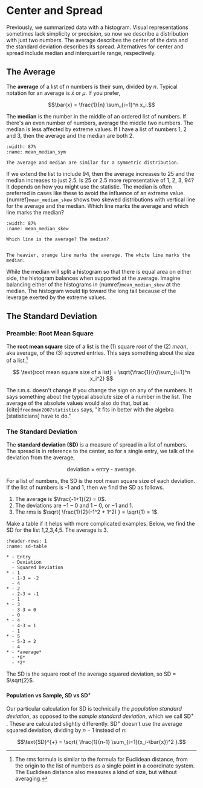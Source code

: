 # Center and Spread

Previously, we summarized data with a histogram. Visual representations sometimes lack simplicity or precision, so now we describe a distribution with just two numbers. The average describes the center of the data and the standard deviation describes its spread. Alternatives for center and spread include median and interquartile range, respectively. 

## The Average

The **average** of a list of $n$ numbers is their sum, divided by $n$. Typical notation for an average is $\bar{x}$ or $\mu$. If you prefer,

$$\bar{x} = \frac{1}{n} \sum_{i=1}^n x_i.$$

The **median** is the number in the middle of an ordered list of numbers. If there's an even number of numbers, average the middle two numbers. The median is less affected by extreme values. If I have a list of numbers 1, 2 and 3, then the average and the median are both 2. 

```{figure} images/hist_with_mean_median.svg
:width: 87%
:name: mean_median_sym

The average and median are similar for a symmetric distribution. 
```

If we extend the list to include 94, then the average increases to 25 and the median increases to just 2.5. Is 25 or 2.5 more representative of 1, 2, 3, 94? It depends on how you might use the statistic. The median is often preferred in cases like these to avoid the influence of an extreme value. {numref}`mean_median_skew` shows two skewed distributions with vertical line for the average and the median. Which line marks the average and which line marks the median?  


```{figure} images/skewed_hist_mean_median.svg
:width: 87%
:name: mean_median_skew

Which line is the average? The median? 
```

```{dropdown} Median vs Average

The heavier, orange line marks the average. The white line marks the median. 

```

While the median will split a histogram so that there is equal area on either side, the histogram balances when supported at the average. Imagine balancing either of the histograms in {numref}`mean_median_skew` at the median. The histogram would tip toward the long tail because of the leverage exerted by the extreme values. 


## The Standard Deviation

### Preamble: Root Mean Square

The **root mean square** size of a list is the (1) square *root* of the (2) *mean*, aka average, of the (3) *square*d entries. This says something about the size of a list.[^1]

[^1]: The rms formula is similar to the formula for Euclidean distance, from the origin to the list of numbers as a single point in a coordinate system. The Euclidean distance also measures a kind of size, but without averaging. 

$$ \text{root mean square size of a list} = \sqrt{\frac{1}{n}\sum_{i=1}^n x_i^2} $$

The r.m.s. doesn't change if you change the sign on any of the numbers. It says something about the typical absolute size of a number in the list. The average of the absolute values would also do that, but as {cite}`freedman2007statistics` says, "it fits in better with the algebra [statisticians] have to do."

### The Standard Deviation

The **standard deviation (SD)** is a measure of spread in a list of numbers. The spread is in reference to the center, so for a single entry, we talk of the deviation from the average,

$$\text{deviation = entry - average}.$$


For a list of numbers, the SD is the root mean square size of each deviation. If the list of numbers is -1 and 1, then we find the SD as follows. 

1. The average is $\frac{-1+1}{2} = 0$.
2. The deviations are $-1-0$ and $1-0$, or $-1$ and $1$. 
3. The rms is $\sqrt{ \frac{1}{2}(-1^2 + 1^2) } = \sqrt{1} = 1$.

Make a table if it helps with more complicated examples. Below, we find the SD for the list 1,2,3,4,5. The average is 3. 

```{list-table} Finding the standard deviation
:header-rows: 1
:name: sd-table

* - Entry
  - Deviation
  - Squared Deviation
* - 1
  - 1-3 = -2
  - 4
* - 2
  - 2-3 = -1
  - 1
* - 3
  - 3-3 = 0
  - 0
* - 4
  - 4-3 = 1
  - 1
* - 5
  - 5-3 = 2
  - 4
* - *average*
  - *0*
  - *2*
```
The SD is the square root of the average squared deviation, so SD = $\sqrt{2}$.

#### Population vs Sample, SD vs SD<sup>+</sup>

Our particular calculation for SD is technically the *population standard deviation*, as opposed to the *sample standard deviation*, which we call SD<sup>+</sup>
. These are calculated slightly differently. SD<sup>+</sup> doesn't use the average squared deviation, dividing by $n-1$ instead of $n$:

$$\text{SD}^{+} = \sqrt{ \frac{1}{n-1} \sum_{i=1}(x_i-\bar{x})^2 }.$$


